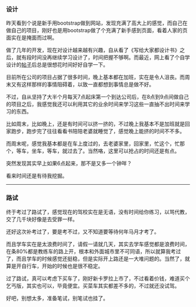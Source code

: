 ### 设计

昨天看到个说是新手用bootstrap做到网站，发现充满了高大上的感觉，而自己在做自己的项目，刚好也是用bootstrap做了个充满了新手感到页面，看着人家的页面实在是掩面而过啊。

做了几年的开发，现在对设计越来越有兴趣，自从看了《写给大家都设计书》之后，就有段时间没再继续学习设计了，时间把握不够啊。而最近，网上看了个自学设计的<a href="http://www.uisdc.com/designer-self-study-2">帖子</a>后总是很想花时间好好自学一下。

目前所在公司的项目占据了很多时间，晚上基本都在加班，实在是令人沮丧。而周末又有这样那样的事情阻碍着，以致一直都想到事情总是做不好。

不过，自从坚持了大半个月每天7点起床第一个到达公司后，在8点到9点间做自己的项目之后，我感觉我还可以利用其它的业余时间来学习这些一直抽不出时间来学习的东西。

比如周末，比如晚上，还是有时间可以挤一挤的，不过晚上我基本不是加班就是回家跑步，跑步完了往往看看书陪陪老婆就睡觉了，感觉晚上能挤的时间不不多。

而周末呢，感觉我基本都是在车上度过的，去老婆家里，回家里，忙这个，忙那个，等车，坐车，等车，就过去了。当然咯，这里可以抢占的时间还是有点。

突然发现其实早上如果6点起来，那不是又多一个钟咩？

看来时间还是有待我挖掘。

---

### 路试

终于考过了路试了，感觉现在的驾校实在是无语，没有时间给你练习，以骂代教，交了几千块好像是去受罪一样。

还好这次补考过了，要是考不过，又不知道要等待何年马月才考了。

而且学车实在是太浪费时间了，请假一请就几天，其实去学车感觉都是浪费时间，在条80%都是教练车的路上开，根本和外面城市里不可同语，所以就算我考过了，而且学车的时候感觉还挺稳，但是实际开上路还是一大堆问题的。当然了，就算是开自行车，开始的时候也是很不稳定。

过了路试，真可以考虑下买车了，刚好新卡罗拉上市了，不过看着价钱，难道买个乞丐版，其实也可以，毕竟便宜。买菜车其实都差不多的，不过就还没试驾。

好吧，别想太多，准备笔试，别笔试也挂了。
